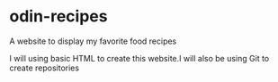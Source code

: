 # odin-recipes
A website to display my favorite food recipes

I will using basic HTML to create this website.I 
will also be using Git to create repositories  

